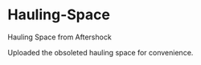 # Hauling-Space
Hauling Space from Aftershock

Uploaded the obsoleted hauling space for convenience.
